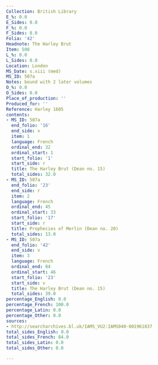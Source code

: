 ```yaml
---
Collection: British Library
E_%: 0.0
E_Sides: 0.0
F_%: 0.0
F_Sides: 0.0
Folia: '42'
Headnote: The Harley Brut
Item: 508
L_%: 0.0
L_Sides: 0.0
Location: London
MS_Date: s.xiii (med)
MS_ID: 507a
Notes: bound with 2 later volumes
O_%: 0.0
O_Sides: 0.0
Place_of_production: ''
Produced_for: ''
Reference: Harley 1605
contents:
- MS_ID: 507a
  end_folio: '16'
  end_side: v
  item: 1
  language: French
  ordinal_end: 32
  ordinal_start: 1
  start_folio: '1'
  start_side: r
  title: The Harley Brut (Dean no. 15)
  total_sides: 32.0
- MS_ID: 507a
  end_folio: '23'
  end_side: r
  item: 2
  language: French
  ordinal_end: 45
  ordinal_start: 33
  start_folio: '17'
  start_side: r
  title: Prophecies of Merlin (Dean no. 20)
  total_sides: 13.0
- MS_ID: 507a
  end_folio: '42'
  end_side: v
  item: 3
  language: French
  ordinal_end: 84
  ordinal_start: 46
  start_folio: '23'
  start_side: v
  title: The Harley Brut (Dean no. 15)
  total_sides: 39.0
percentage_English: 0.0
percentage_French: 100.0
percentage_Latin: 0.0
percentage_Other: 0.0
sources:
- http://searcharchives.bl.uk/IAMS_VU2:IAMS040-001961837
total_sides_English: 0.0
total_sides_French: 84.0
total_sides_Latin: 0.0
total_sides_Other: 0.0

---
```

